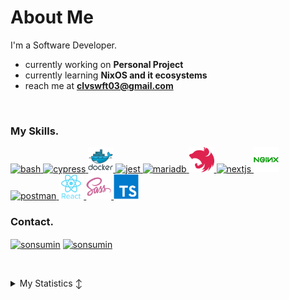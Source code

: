# About Me

I'm a Software Developer.

- currently working on **Personal Project**
- currently learning **NixOS and it ecosystems**
- reach me at **clvswft03@gmail.com**

&nbsp;

<h3 align="left">My Skills.</h3>
<p align="left"> <a href="https://www.gnu.org/software/bash/" target="_blank" rel="noreferrer"> <img src="https://www.vectorlogo.zone/logos/gnu_bash/gnu_bash-icon.svg" alt="bash" width="40" height="40"/> </a> <a href="https://www.cypress.io" target="_blank" rel="noreferrer"> <img src="https://raw.githubusercontent.com/simple-icons/simple-icons/6e46ec1fc23b60c8fd0d2f2ff46db82e16dbd75f/icons/cypress.svg" alt="cypress" width="40" height="40"/> </a> <a href="https://www.docker.com/" target="_blank" rel="noreferrer"> <img src="https://raw.githubusercontent.com/devicons/devicon/master/icons/docker/docker-original-wordmark.svg" alt="docker" width="40" height="40"/> </a> <a href="https://jestjs.io" target="_blank" rel="noreferrer"> <img src="https://www.vectorlogo.zone/logos/jestjsio/jestjsio-icon.svg" alt="jest" width="40" height="40"/> </a> <a href="https://mariadb.org/" target="_blank" rel="noreferrer"> <img src="https://www.vectorlogo.zone/logos/mariadb/mariadb-icon.svg" alt="mariadb" width="40" height="40"/> </a> <a href="https://nestjs.com/" target="_blank" rel="noreferrer"> <img src="https://raw.githubusercontent.com/devicons/devicon/master/icons/nestjs/nestjs-plain.svg" alt="nestjs" width="40" height="40"/> </a> <a href="https://nextjs.org/" target="_blank" rel="noreferrer"> <img src="https://cdn.worldvectorlogo.com/logos/nextjs-2.svg" alt="nextjs" width="40" height="40"/> </a> <a href="https://www.nginx.com" target="_blank" rel="noreferrer"> <img src="https://raw.githubusercontent.com/devicons/devicon/master/icons/nginx/nginx-original.svg" alt="nginx" width="40" height="40"/> </a> <a href="https://postman.com" target="_blank" rel="noreferrer"> <img src="https://www.vectorlogo.zone/logos/getpostman/getpostman-icon.svg" alt="postman" width="40" height="40"/> </a> <a href="https://reactjs.org/" target="_blank" rel="noreferrer"> <img src="https://raw.githubusercontent.com/devicons/devicon/master/icons/react/react-original-wordmark.svg" alt="react" width="40" height="40"/> </a> <a href="https://sass-lang.com" target="_blank" rel="noreferrer"> <img src="https://raw.githubusercontent.com/devicons/devicon/master/icons/sass/sass-original.svg" alt="sass" width="40" height="40"/> </a> <a href="https://www.typescriptlang.org/" target="_blank" rel="noreferrer"> <img src="https://raw.githubusercontent.com/devicons/devicon/master/icons/typescript/typescript-original.svg" alt="typescript" width="40" height="40"/> </a> </p>

<h3 align="left">Contact.</h3>
<p align="left"> <a href="https://linkedin.com/in/sonsumin" target="blank"><img align="center" src="https://raw.githubusercontent.com/rahuldkjain/github-profile-readme-generator/master/src/images/icons/Social/github.svg" alt="sonsumin" height="30" width="40" /></a> <a href="https://linkedin.com/in/sonsumin" target="blank"><img align="center" src="https://raw.githubusercontent.com/rahuldkjain/github-profile-readme-generator/master/src/images/icons/Social/linked-in-alt.svg" alt="sonsumin" height="30" width="40" /></a>
</p>

&nbsp;

<details>
 <summary>My Statistics ↕️</summary>

<!--START_SECTION:waka-->
![Code Time](http://img.shields.io/badge/Code%20Time-1%2C897%20hrs%2047%20mins-blue)

![Profile Views](http://img.shields.io/badge/Profile%20Views-0-blue)

**🐱 My GitHub Data** 

> 📦 12.9 MB Used in GitHub's Storage 
 > 
> 🏆 451 Contributions in the Year 2024
 > 
> 💼 Opted to Hire
 > 
> 📜 580 Public Repositories 
 > 
> 🔑 155 Private Repositories 
 > 
**I'm a Night 🦉** 

```text
🌞 Morning                3424 commits        ██░░░░░░░░░░░░░░░░░░░░░░░   07.40 % 
🌆 Daytime                16429 commits       █████████░░░░░░░░░░░░░░░░   35.49 % 
🌃 Evening                17249 commits       █████████░░░░░░░░░░░░░░░░   37.26 % 
🌙 Night                  9194 commits        █████░░░░░░░░░░░░░░░░░░░░   19.86 % 
```
📅 **I'm Most Productive on Monday** 

```text
Monday                   8377 commits        █████░░░░░░░░░░░░░░░░░░░░   18.09 % 
Tuesday                  7945 commits        ████░░░░░░░░░░░░░░░░░░░░░   17.16 % 
Wednesday                7159 commits        ████░░░░░░░░░░░░░░░░░░░░░   15.46 % 
Thursday                 7003 commits        ████░░░░░░░░░░░░░░░░░░░░░   15.13 % 
Friday                   6968 commits        ████░░░░░░░░░░░░░░░░░░░░░   15.05 % 
Saturday                 4106 commits        ██░░░░░░░░░░░░░░░░░░░░░░░   08.87 % 
Sunday                   4738 commits        ███░░░░░░░░░░░░░░░░░░░░░░   10.23 % 
```


📊 **This Week I Spent My Time On** 

```text
🕑︎ Time Zone: Asia/Seoul

💬 Programming Languages: 
TypeScript               14 mins             █████████████████░░░░░░░░   69.44 % 
lir                      5 mins              ██████░░░░░░░░░░░░░░░░░░░   25.28 % 
Other                    0 secs              █░░░░░░░░░░░░░░░░░░░░░░░░   03.28 % 
JSON                     0 secs              ░░░░░░░░░░░░░░░░░░░░░░░░░   02.00 % 

🔥 Editors: 
Neovim                   20 mins             ████████████████████████░   96.72 % 
Chrome                   0 secs              █░░░░░░░░░░░░░░░░░░░░░░░░   03.28 % 

💻 Operating System: 
Linux                    20 mins             ████████████████████████░   96.72 % 
Windows                  0 secs              █░░░░░░░░░░░░░░░░░░░░░░░░   03.28 % 
```

**I Mostly Code in JavaScript** 

```text
JavaScript               29 repos            █████░░░░░░░░░░░░░░░░░░░░   20.28 % 
Python                   28 repos            █████░░░░░░░░░░░░░░░░░░░░   19.58 % 
Shell                    12 repos            ██░░░░░░░░░░░░░░░░░░░░░░░   08.39 % 
Nix                      7 repos             █░░░░░░░░░░░░░░░░░░░░░░░░   04.90 % 
AutoHotkey               1 repo              ░░░░░░░░░░░░░░░░░░░░░░░░░   00.70 % 
```



**Timeline**

![Lines of Code chart](https://raw.githubusercontent.com/testfailed/testfailed/main/assets/bar_graph.png)


 Last Updated on 20/09/2024 22:16:16 UTC
<!--END_SECTION:waka-->
</details>
